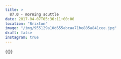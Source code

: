 ```yaml
---
title: >
  87.0 - morning scuttle
date: 2017-04-07T05:36:11+00:00
location: "Brixton"
image: "/img/955129a10d655abcaa71be885a841cee.jpg"
draft: false
instagram: true
---
```


{{<photo src="/img/955129a10d655abcaa71be885a841cee.jpg">}}
